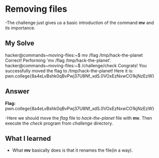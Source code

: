 # Removing files
-The challenge just gives us a basic introduction of the command **mv** and its importance.

## My Solve

hacker@commands~moving-files:~$ mv /flag /tmp/hack-the-planet
Correct! Performing 'mv /flag /tmp/hack-the-planet'.
hacker@commands~moving-files:~$ /challenge/check
Congrats! You successfully moved the flag to /tmp/hack-the-planet! Here it is:
pwn.college{8a4eLvBshk0qBvPwj37U8Nf_xdS.0VOxEzNxwCO1kjNzEzW}

## Answer
**Flag:** pwn.college{8a4eLvBshk0qBvPwj37U8Nf_xdS.0VOxEzNxwCO1kjNzEzW}

-Here we should move the *flag* file to *hack-the-planet* file with **mv**. Then execute the *check* program from *challenge* directory.


## What I learned
- What **mv** basically does is that it renames the file(in a way).